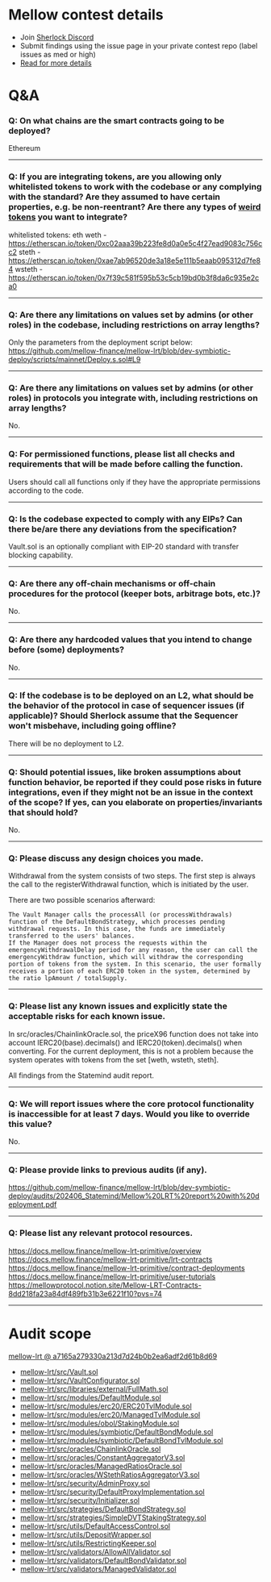 
# Mellow contest details

- Join [Sherlock Discord](https://discord.gg/MABEWyASkp)
- Submit findings using the issue page in your private contest repo (label issues as med or high)
- [Read for more details](https://docs.sherlock.xyz/audits/watsons)

# Q&A

### Q: On what chains are the smart contracts going to be deployed?
Ethereum
___

### Q: If you are integrating tokens, are you allowing only whitelisted tokens to work with the codebase or any complying with the standard? Are they assumed to have certain properties, e.g. be non-reentrant? Are there any types of [weird tokens](https://github.com/d-xo/weird-erc20) you want to integrate?
whitelisted tokens:
eth
weth - https://etherscan.io/token/0xc02aaa39b223fe8d0a0e5c4f27ead9083c756cc2
steth - https://etherscan.io/token/0xae7ab96520de3a18e5e111b5eaab095312d7fe84
wsteth - https://etherscan.io/token/0x7f39c581f595b53c5cb19bd0b3f8da6c935e2ca0
___

### Q: Are there any limitations on values set by admins (or other roles) in the codebase, including restrictions on array lengths?
Only the parameters from the deployment script below:
https://github.com/mellow-finance/mellow-lrt/blob/dev-symbiotic-deploy/scripts/mainnet/Deploy.s.sol#L9


___

### Q: Are there any limitations on values set by admins (or other roles) in protocols you integrate with, including restrictions on array lengths?
No.
___

### Q: For permissioned functions, please list all checks and requirements that will be made before calling the function.
Users should call all functions only if they have the appropriate permissions according to the code.
___

### Q: Is the codebase expected to comply with any EIPs? Can there be/are there any deviations from the specification?
 Vault.sol is an optionally compliant with EIP-20 standard with transfer blocking capability.
___

### Q: Are there any off-chain mechanisms or off-chain procedures for the protocol (keeper bots, arbitrage bots, etc.)?
No.
___

### Q: Are there any hardcoded values that you intend to change before (some) deployments?
No.
___

### Q: If the codebase is to be deployed on an L2, what should be the behavior of the protocol in case of sequencer issues (if applicable)? Should Sherlock assume that the Sequencer won't misbehave, including going offline?
There will be no deployment to L2.
___

### Q: Should potential issues, like broken assumptions about function behavior, be reported if they could pose risks in future integrations, even if they might not be an issue in the context of the scope? If yes, can you elaborate on properties/invariants that should hold?
No.
___

### Q: Please discuss any design choices you made.
Withdrawal from the system consists of two steps. The first step is always the call to the registerWithdrawal function, which is initiated by the user.

There are two possible scenarios afterward:

    The Vault Manager calls the processAll (or processWithdrawals) function of the DefaultBondStrategy, which processes pending withdrawal requests. In this case, the funds are immediately transferred to the users' balances.
    If the Manager does not process the requests within the emergencyWithdrawalDelay period for any reason, the user can call the emergencyWithdraw function, which will withdraw the corresponding portion of tokens from the system. In this scenario, the user formally receives a portion of each ERC20 token in the system, determined by the ratio lpAmount / totalSupply.
___

### Q: Please list any known issues and explicitly state the acceptable risks for each known issue.
In src/oracles/ChainlinkOracle.sol, the priceX96 function does not take into account IERC20(base).decimals() and IERC20(token).decimals() when converting. For the current deployment, this is not a problem because the system operates with tokens from the set [weth, wsteth, steth].

All findings from the Statemind audit report.
___

### Q: We will report issues where the core protocol functionality is inaccessible for at least 7 days. Would you like to override this value?
No.
___

### Q: Please provide links to previous audits (if any).
https://github.com/mellow-finance/mellow-lrt/blob/dev-symbiotic-deploy/audits/202406_Statemind/Mellow%20LRT%20report%20with%20deployment.pdf
___

### Q: Please list any relevant protocol resources.
https://docs.mellow.finance/mellow-lrt-primitive/overview
https://docs.mellow.finance/mellow-lrt-primitive/lrt-contracts
https://docs.mellow.finance/mellow-lrt-primitive/contract-deployments
https://docs.mellow.finance/mellow-lrt-primitive/user-tutorials
https://mellowprotocol.notion.site/Mellow-LRT-Contracts-8dd218fa23a84df489fb31b3e6221f10?pvs=74

___



# Audit scope


[mellow-lrt @ a7165a279330a213d7d24b0b2ea6adf2d61b8d69](https://github.com/mellow-finance/mellow-lrt/tree/a7165a279330a213d7d24b0b2ea6adf2d61b8d69)
- [mellow-lrt/src/Vault.sol](mellow-lrt/src/Vault.sol)
- [mellow-lrt/src/VaultConfigurator.sol](mellow-lrt/src/VaultConfigurator.sol)
- [mellow-lrt/src/libraries/external/FullMath.sol](mellow-lrt/src/libraries/external/FullMath.sol)
- [mellow-lrt/src/modules/DefaultModule.sol](mellow-lrt/src/modules/DefaultModule.sol)
- [mellow-lrt/src/modules/erc20/ERC20TvlModule.sol](mellow-lrt/src/modules/erc20/ERC20TvlModule.sol)
- [mellow-lrt/src/modules/erc20/ManagedTvlModule.sol](mellow-lrt/src/modules/erc20/ManagedTvlModule.sol)
- [mellow-lrt/src/modules/obol/StakingModule.sol](mellow-lrt/src/modules/obol/StakingModule.sol)
- [mellow-lrt/src/modules/symbiotic/DefaultBondModule.sol](mellow-lrt/src/modules/symbiotic/DefaultBondModule.sol)
- [mellow-lrt/src/modules/symbiotic/DefaultBondTvlModule.sol](mellow-lrt/src/modules/symbiotic/DefaultBondTvlModule.sol)
- [mellow-lrt/src/oracles/ChainlinkOracle.sol](mellow-lrt/src/oracles/ChainlinkOracle.sol)
- [mellow-lrt/src/oracles/ConstantAggregatorV3.sol](mellow-lrt/src/oracles/ConstantAggregatorV3.sol)
- [mellow-lrt/src/oracles/ManagedRatiosOracle.sol](mellow-lrt/src/oracles/ManagedRatiosOracle.sol)
- [mellow-lrt/src/oracles/WStethRatiosAggregatorV3.sol](mellow-lrt/src/oracles/WStethRatiosAggregatorV3.sol)
- [mellow-lrt/src/security/AdminProxy.sol](mellow-lrt/src/security/AdminProxy.sol)
- [mellow-lrt/src/security/DefaultProxyImplementation.sol](mellow-lrt/src/security/DefaultProxyImplementation.sol)
- [mellow-lrt/src/security/Initializer.sol](mellow-lrt/src/security/Initializer.sol)
- [mellow-lrt/src/strategies/DefaultBondStrategy.sol](mellow-lrt/src/strategies/DefaultBondStrategy.sol)
- [mellow-lrt/src/strategies/SimpleDVTStakingStrategy.sol](mellow-lrt/src/strategies/SimpleDVTStakingStrategy.sol)
- [mellow-lrt/src/utils/DefaultAccessControl.sol](mellow-lrt/src/utils/DefaultAccessControl.sol)
- [mellow-lrt/src/utils/DepositWrapper.sol](mellow-lrt/src/utils/DepositWrapper.sol)
- [mellow-lrt/src/utils/RestrictingKeeper.sol](mellow-lrt/src/utils/RestrictingKeeper.sol)
- [mellow-lrt/src/validators/AllowAllValidator.sol](mellow-lrt/src/validators/AllowAllValidator.sol)
- [mellow-lrt/src/validators/DefaultBondValidator.sol](mellow-lrt/src/validators/DefaultBondValidator.sol)
- [mellow-lrt/src/validators/ManagedValidator.sol](mellow-lrt/src/validators/ManagedValidator.sol)

